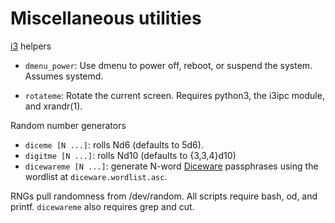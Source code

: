 # Miscellaneous utilities

[i3][] helpers

- `dmenu_power`: Use dmenu to power off, reboot, or suspend the system.
  Assumes systemd.

- `rotateme`: Rotate the current screen.
  Requires python3, the i3ipc module, and xrandr(1).

Random number generators

- `diceme [N ...]`: rolls Nd6 (defaults to 5d6).
- `digitme [N ...]`: rolls Nd10 (defaults to {3,3,4}d10)
- `dicewareme [N ...]`: generate N-word [Diceware][] passphrases
  using the wordlist at `diceware.wordlist.asc`.

RNGs pull randomness from /dev/random.
All scripts require bash, od, and printf.
`dicewareme` also requires grep and cut.

[Diceware]: https://theworld.com/~reinhold/diceware.html
[i3]: https://i3wm.org/
